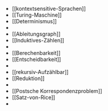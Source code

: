- [[kontextsensitive-Sprachen]]
- [[Turing-Maschine]]
- [[Determinismus]]
-
- [[Ableitungsgraph]]
- [[Induktives-Zählen]]
-
- [[Berechenbarkeit]]
- [[Entscheidbarkeit]]
-
- [[rekursiv-Aufzählbar]]
- [[Reduktion]]
-
- [[Postsche Korrespondenzproblem]]
- [[Satz-von-Rice]]
-